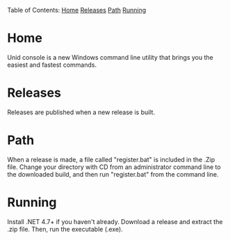 Table of Contents:
[Home](#-Home)
[Releases](#-Releases)
[Path](#-Path)
[Running](#-Running)











  # Home
  Unid console is a new Windows command line utility that brings you the easiest and fastest commands.
  
  # Releases
  Releases are published when a new release is built.
  
  # Path
  When a release is made, a file called "register.bat" is included in the .Zip file. Change your directory with CD from an administrator command line to the downloaded build, and then run "register.bat" from the command line.
  
  # Running
  Install .NET 4.7+ if you haven't already. Download a release and extract the .zip file. Then, run the executable (.exe).
